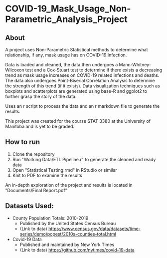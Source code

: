 # COVID-19_Mask_Usage_Non-Parametric_Analysis_Project
## About
A project uses Non-Parametric Statistical methods to determine what relationship, if any, mask usage has on COVID-19 Infection.

Data is loaded and cleaned, the data then undergoes a Mann-Whitney-Wilcoxon test and a Cox-Stuart test to determine if there exists a decreasing trend as mask usage increases on COVID-19 related infections and deaths. The data also undergoes Point-Biserial Correlation Analysis to determine the strength of this trend (if it exists). Data visualization techniques such as boxplots and scatterplots are generated using base-R and ggplot2 to further grasp the story of the data.

Uses an r script to process the data and an r markdown file to generate the results.

This project was created for the course STAT 3380 at the University of Manitoba and is yet to be graded.

## How to run
1. Clone the repository 
2. Run "Working Data/ETL Pipeline.r" to generate the cleaned and ready data
3. Open "Statistical Testing.rmd" in RStudio or similar
4. Knit to PDF to examine the results

An in-depth exploration of the project and results is located in "Documents/Final Report.pdf"


## Datasets Used:
- County Population Totals: 2010-2019
    - Published by the United States Census Bureau
    - (Link to data) https://www.census.gov/data/datasets/time-series/demo/popest/2010s-counties-total.html
- Covid-19 Data
    - Published and maintained by New York Times
    - (Link to data) https://github.com/nytimes/covid-19-data